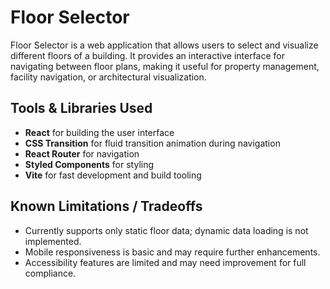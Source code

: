 # Floor Selector

Floor Selector is a web application that allows users to select and visualize different floors of a building. It provides an interactive interface for navigating between floor plans, making it useful for property management, facility navigation, or architectural visualization.

## Tools & Libraries Used

- **React** for building the user interface
- **CSS Transition** for fluid transition animation during navigation
- **React Router** for navigation
- **Styled Components** for styling
- **Vite** for fast development and build tooling

## Known Limitations / Tradeoffs

- Currently supports only static floor data; dynamic data loading is not implemented.
- Mobile responsiveness is basic and may require further enhancements.
- Accessibility features are limited and may need improvement for full compliance.
